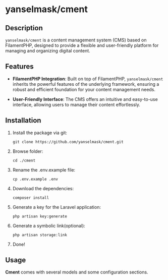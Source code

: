 # yanselmask/cment

## Description

`yanselmask/cment` is a content management system (CMS) based on FilamentPHP, designed to provide a flexible and user-friendly platform for managing and organizing digital content.

## Features

-   **FilamentPHP Integration**: Built on top of FilamentPHP, `yanselmask/cment` inherits the powerful features of the underlying framework, ensuring a robust and efficient foundation for your content management needs.

-   **User-Friendly Interface**: The CMS offers an intuitive and easy-to-use interface, allowing users to manage their content effortlessly.

## Installation

1. Install the package via git:

    ```shell
    git clone https://github.com/yanselmask/cment.git
    ```

2. Browse folder:

    ```shell
    cd ./cment
    ```

3. Rename the .env.example file:

    ```shell
    cp .env.example .env
    ```

4. Download the dependencies:

    ```shell
    composer install
    ```

5. Generate a key for the Laravel application:

    ```shell
    php artisan key:generate
    ```

6. Generate a symbolic link(optional):

    ```shell
    php artisan storage:link
    ```

7. Done!

## Usage

**Cment** comes with several models and some configuration sections.
